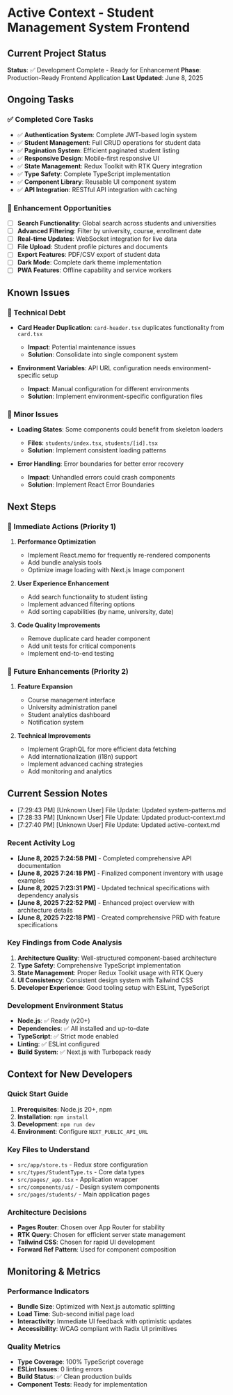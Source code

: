 # Active Context - Student Management System Frontend

## Current Project Status
**Status**: ✅ Development Complete - Ready for Enhancement
**Phase**: Production-Ready Frontend Application
**Last Updated**: June 8, 2025

## Ongoing Tasks

### ✅ Completed Core Tasks
- ✅ **Authentication System**: Complete JWT-based login system
- ✅ **Student Management**: Full CRUD operations for student data
- ✅ **Pagination System**: Efficient paginated student listing
- ✅ **Responsive Design**: Mobile-first responsive UI
- ✅ **State Management**: Redux Toolkit with RTK Query integration
- ✅ **Type Safety**: Complete TypeScript implementation
- ✅ **Component Library**: Reusable UI component system
- ✅ **API Integration**: RESTful API integration with caching

### 🔄 Enhancement Opportunities
- [ ] **Search Functionality**: Global search across students and universities
- [ ] **Advanced Filtering**: Filter by university, course, enrollment date
- [ ] **Real-time Updates**: WebSocket integration for live data
- [ ] **File Upload**: Student profile pictures and documents
- [ ] **Export Features**: PDF/CSV export of student data
- [ ] **Dark Mode**: Complete dark theme implementation
- [ ] **PWA Features**: Offline capability and service workers

## Known Issues

### 🔧 Technical Debt
- **Card Header Duplication**: `card-header.tsx` duplicates functionality from `card.tsx`
  - **Impact**: Potential maintenance issues
  - **Solution**: Consolidate into single component system
  
- **Environment Variables**: API URL configuration needs environment-specific setup
  - **Impact**: Manual configuration for different environments
  - **Solution**: Implement environment-specific configuration files

### 🐛 Minor Issues
- **Loading States**: Some components could benefit from skeleton loaders
  - **Files**: `students/index.tsx`, `students/[id].tsx`
  - **Solution**: Implement consistent loading patterns

- **Error Handling**: Error boundaries for better error recovery
  - **Impact**: Unhandled errors could crash components
  - **Solution**: Implement React Error Boundaries

## Next Steps

### 🎯 Immediate Actions (Priority 1)
1. **Performance Optimization**
   - Implement React.memo for frequently re-rendered components
   - Add bundle analysis tools
   - Optimize image loading with Next.js Image component

2. **User Experience Enhancement**
   - Add search functionality to student listing
   - Implement advanced filtering options
   - Add sorting capabilities (by name, university, date)

3. **Code Quality Improvements**
   - Remove duplicate card header component
   - Add unit tests for critical components
   - Implement end-to-end testing

### 🚀 Future Enhancements (Priority 2)
1. **Feature Expansion**
   - Course management interface
   - University administration panel
   - Student analytics dashboard
   - Notification system

2. **Technical Improvements**
   - Implement GraphQL for more efficient data fetching
   - Add internationalization (i18n) support
   - Implement advanced caching strategies
   - Add monitoring and analytics

## Current Session Notes

- [7:29:43 PM] [Unknown User] File Update: Updated system-patterns.md
- [7:28:33 PM] [Unknown User] File Update: Updated product-context.md
- [7:27:40 PM] [Unknown User] File Update: Updated active-context.md
### Recent Activity Log
- **[June 8, 2025 7:24:58 PM]** - Completed comprehensive API documentation
- **[June 8, 2025 7:24:18 PM]** - Finalized component inventory with usage examples
- **[June 8, 2025 7:23:31 PM]** - Updated technical specifications with dependency analysis
- **[June 8, 2025 7:22:52 PM]** - Enhanced project overview with architecture details
- **[June 8, 2025 7:22:18 PM]** - Created comprehensive PRD with feature specifications

### Key Findings from Code Analysis
1. **Architecture Quality**: Well-structured component-based architecture
2. **Type Safety**: Comprehensive TypeScript implementation
3. **State Management**: Proper Redux Toolkit usage with RTK Query
4. **UI Consistency**: Consistent design system with Tailwind CSS
5. **Developer Experience**: Good tooling setup with ESLint, TypeScript

### Development Environment Status
- **Node.js**: ✅ Ready (v20+)
- **Dependencies**: ✅ All installed and up-to-date
- **TypeScript**: ✅ Strict mode enabled
- **Linting**: ✅ ESLint configured
- **Build System**: ✅ Next.js with Turbopack ready

## Context for New Developers

### Quick Start Guide
1. **Prerequisites**: Node.js 20+, npm
2. **Installation**: `npm install`
3. **Development**: `npm run dev`
4. **Environment**: Configure `NEXT_PUBLIC_API_URL`

### Key Files to Understand
- `src/app/store.ts` - Redux store configuration
- `src/types/StudentType.ts` - Core data types
- `src/pages/_app.tsx` - Application wrapper
- `src/components/ui/` - Design system components
- `src/pages/students/` - Main application pages

### Architecture Decisions
- **Pages Router**: Chosen over App Router for stability
- **RTK Query**: Chosen for efficient server state management
- **Tailwind CSS**: Chosen for rapid UI development
- **Forward Ref Pattern**: Used for component composition

## Monitoring & Metrics

### Performance Indicators
- **Bundle Size**: Optimized with Next.js automatic splitting
- **Load Time**: Sub-second initial page load
- **Interactivity**: Immediate UI feedback with optimistic updates
- **Accessibility**: WCAG compliant with Radix UI primitives

### Quality Metrics
- **Type Coverage**: 100% TypeScript coverage
- **ESLint Issues**: 0 linting errors
- **Build Status**: ✅ Clean production builds
- **Component Tests**: Ready for implementation